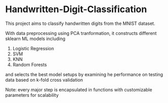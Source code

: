 # Handwritten-Digit-Classification
This project aims to classify handwritten digits from the MNIST dataset.

With data preprocessing using PCA tranformation, it constructs different sklearn ML models including 
1. Logistic Regression
2. SVM
3. KNN
4. Random Forests

and selects the best model setups by examining he performance on testing data based on k-fold cross validation

Note: every major step is encapsulated in functions with customizable parameters for scalability
